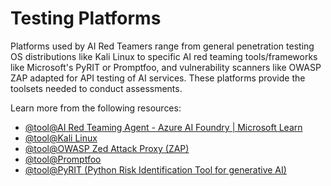 # Testing Platforms

Platforms used by AI Red Teamers range from general penetration testing OS distributions like Kali Linux to specific AI red teaming tools/frameworks like Microsoft's PyRIT or Promptfoo, and vulnerability scanners like OWASP ZAP adapted for API testing of AI services. These platforms provide the toolsets needed to conduct assessments.

Learn more from the following resources:

- [@tool@AI Red Teaming Agent - Azure AI Foundry | Microsoft Learn](https://learn.microsoft.com/en-us/azure/ai-foundry/concepts/ai-red-teaming-agent)
- [@tool@Kali Linux](https://www.kali.org/)
- [@tool@OWASP Zed Attack Proxy (ZAP)](https://owasp.org/www-project-zap/)
- [@tool@Promptfoo](https://www.promptfoo.dev/)
- [@tool@PyRIT (Python Risk Identification Tool for generative AI)](https://github.com/Azure/PyRIT)
